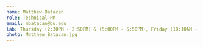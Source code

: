 ```yaml
---
name: Matthew Batacan
role: Technical PM
email: mbatacan@bu.edu
lab: Thursday (2:30PM - 2:50PM) & (5:00PM - 5:50PM), Friday (10:10AM - 11:00AM)
photo: Matthew_Batacan.jpg
---
```

